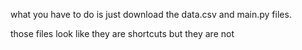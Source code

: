 what you have to do is just download the data.csv and main.py files.

those files look like they are shortcuts but they are not
